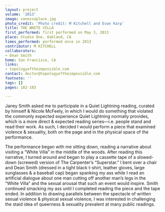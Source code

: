 ```yaml
---
layout: project
volume: '2013'
image: vanessaplace.jpg
photo_credit: 'Photo credit: M Kitchell and Evan Karp'
title: THE WHITE VILLA
first_performed: first performed on May 3, 2013
place: Studio One, Oakland, CA
times_performed: performed once in 2013
contributor: M KITCHELL
collaborators:
- Dean Smith
home: San Francisco, CA
links:
- topologyoftheimpossible.com
contact: doctor@topologyoftheimpossible.com
footnote: ''
tags: []
pages: 182-183

---
```


Janey Smith asked me to participate in a Quiet Lightning reading, curated by himself & Nicole McFeely, in which I would do something that violated the commonly expected experience Quiet Lightning normally provides, which is a more direct & expected reading series—i.e. people stand and read their work. As such, I decided I would perform a piece that examined violence & sexuality, both on the page and in the physical space of the performance.

The performance began with me sitting down, reading a narrative about visiting a “White Villa” in the middle of the woods. After reading this narrative, I turned around and began to play a cassette tape of a slowed-down (screwed) version of The Carpenter’s “Superstar.” I bent over a chair and Dean Smith (dressed in a tight black t-shirt, leather gloves, large sunglasses & a baseball cap) began spanking my ass while I read an artificial dialogue about one man cutting off another man’s legs in the “White Villa” and the sexual arousal that such an event would inspire. Smith continued smacking my ass until I completed reading the piece and the tape ended. In addition to drawing parallels between the spectacle of written sexual violence & physical sexual violence, I was interested in challenging the staid idea of queerness & sexuality prevalent at many public readings.
